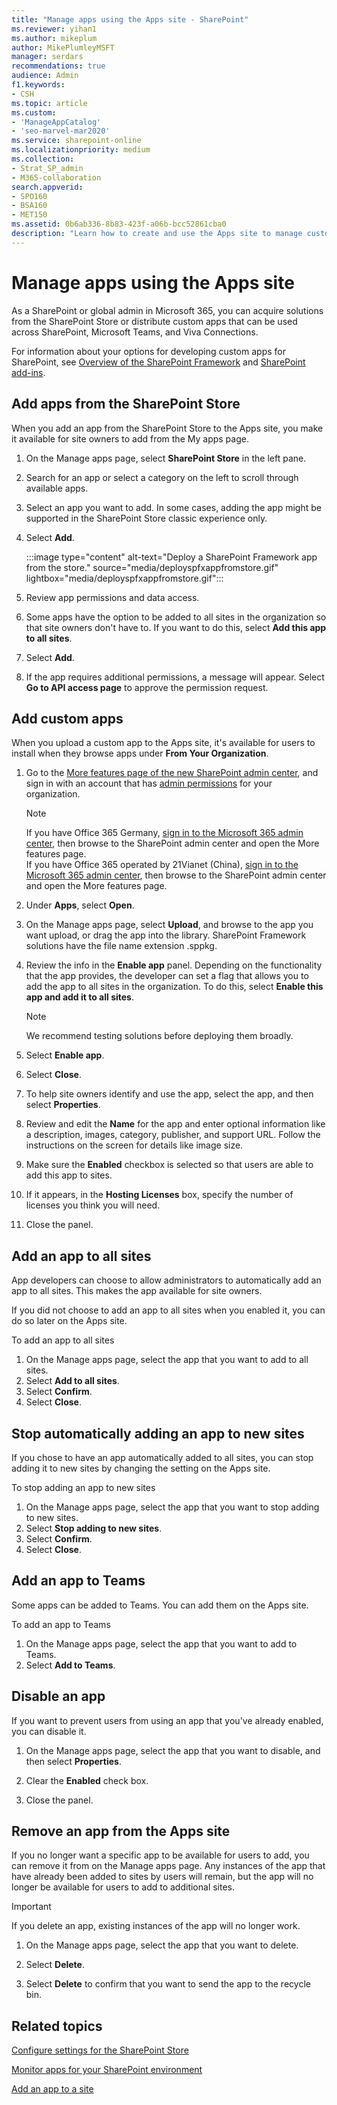 ```yaml
---
title: "Manage apps using the Apps site - SharePoint"
ms.reviewer: yihan1
ms.author: mikeplum
author: MikePlumleyMSFT
manager: serdars
recommendations: true
audience: Admin
f1.keywords:
- CSH
ms.topic: article
ms.custom:
- 'ManageAppCatalog'
- 'seo-marvel-mar2020'
ms.service: sharepoint-online
ms.localizationpriority: medium
ms.collection:  
- Strat_SP_admin
- M365-collaboration
search.appverid:
- SPO160
- BSA160
- MET150
ms.assetid: 0b6ab336-8b83-423f-a06b-bcc52861cba0
description: "Learn how to create and use the Apps site to manage custom business apps and apps from the SharePoint Store."
---
```


# Manage apps using the Apps site

As a SharePoint or global admin in Microsoft 365, you can acquire solutions from the SharePoint Store or distribute custom apps that can be used across SharePoint, Microsoft Teams, and Viva Connections.
  
For information about your options for developing custom apps for SharePoint, see [Overview of the SharePoint Framework](/sharepoint/dev/spfx/sharepoint-framework-overview) and [SharePoint add-ins](/sharepoint/dev/sp-add-ins/sharepoint-add-ins).

## Add apps from the SharePoint Store
<a name="__toc347303050"> </a>

When you add an app from the SharePoint Store to the Apps site, you make it available for site owners to add from the My apps page. 

1. On the Manage apps page, select **SharePoint Store** in the left pane.

2. Search for an app or select a category on the left to scroll through available apps.

3. Select an app you want to add. In some cases, adding the app might be supported in the SharePoint Store classic experience only.

4. Select **Add**.

    :::image type="content" alt-text="Deploy a SharePoint Framework app from the store." source="media/deployspfxappfromstore.gif" lightbox="media/deployspfxappfromstore.gif":::

5. Review app permissions and data access.

6. Some apps have the option to be added to all sites in the organization so that site owners don't have to. If you want to do this, select **Add this app to all sites**. 

7. Select **Add**.

8. If the app requires additional permissions, a message will appear. Select **Go to API access page** to approve the permission request.

## Add custom apps
<a name="__add_custom_apps"> </a>

When you upload a custom app to the Apps site, it's available for users to install when they browse apps under **From Your Organization**. 

1. Go to the [More features page of the new SharePoint admin center](https://admin.microsoft.com/sharepoint?page=classicfeatures&modern=true), and sign in with an account that has [admin permissions](./sharepoint-admin-role.md) for your organization.

    >[!NOTE]
    >If you have Office 365 Germany, [sign in to the Microsoft 365 admin center](https://go.microsoft.com/fwlink/p/?linkid=848041), then browse to the SharePoint admin center and open the More features page. <br>If you have Office 365 operated by 21Vianet (China), [sign in to the Microsoft 365 admin center](https://go.microsoft.com/fwlink/p/?linkid=850627), then browse to the SharePoint admin center and open the More features page.
 
1. Under **Apps**, select **Open**.

1. On the Manage apps page, select **Upload**, and browse to the app you want upload, or drag the app into the library. SharePoint Framework solutions have the file name extension .sppkg.

1. Review the info in the **Enable app** panel. Depending on the functionality that the app provides, the developer can set a flag that allows you to add the app to all sites in the organization. To do this, select **Enable this app and add it to all sites**. 

    > [!NOTE]
    > We recommend testing solutions before deploying them broadly. 

1. Select **Enable app**.

1. Select **Close**.

1. To help site owners identify and use the app, select the app, and then select **Properties**.
    
1. Review and edit the **Name** for the app and enter optional information like a description, images, category, publisher, and support URL. Follow the instructions on the screen for details like image size.
    
1. Make sure the **Enabled** checkbox is selected so that users are able to add this app to sites.
    
1. If it appears, in the **Hosting Licenses** box, specify the number of licenses you think you will need.
    
1. Close the panel.

## Add an app to all sites

App developers can choose to allow administrators to automatically add an app to all sites. This makes the app available for site owners.

If you did not choose to add an app to all sites when you enabled it, you can do so later on the Apps site.

To add an app to all sites
1. On the Manage apps page, select the app that you want to add to all sites.
1.  Select **Add to all sites**.
1. Select **Confirm**.
1. Select **Close**.

## Stop automatically adding an app to new sites

If you chose to have an app automatically added to all sites, you can stop adding it to new sites by changing the setting on the Apps site.

To stop adding an app to new sites
1. On the Manage apps page, select the app that you want to stop adding to new sites.
1. Select **Stop adding to new sites**.
1. Select **Confirm**.
1. Select **Close**.

## Add an app to Teams

Some apps can be added to Teams. You can add them on the Apps site.

To add an app to Teams
1. On the Manage apps page, select the app that you want to add to Teams.
1. Select **Add to Teams**.

## Disable an app

If you want to prevent users from using an app that you've already enabled, you can disable it.

1. On the Manage apps page, select the app that you want to disable, and then select **Properties**.
    
1. Clear the **Enabled** check box.

1. Close the panel.

## Remove an app from the Apps site
<a name="__toc347303053"> </a>

If you no longer want a specific app to be available for users to add, you can remove it from on the Manage apps page. Any instances of the app that have already been added to sites by users will remain, but the app will no longer be available for users to add to additional sites.

> [!IMPORTANT]
> If you delete an app, existing instances of the app will no longer work.
  
1. On the Manage apps page, select the app that you want to delete.
    
1. Select **Delete**.
    
1. Select **Delete** to confirm that you want to send the app to the recycle bin.

## Related topics
<a name="__toc347303053"> </a>

[Configure settings for the SharePoint Store](configure-sharepoint-store-settings.md)
  
[Monitor apps for your SharePoint environment](monitor-apps.md)
  
[Add an app to a site](https://support.office.com/article/ef9c0dbd-7fe1-4715-a1b0-fe3bc81317cb)
